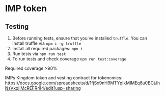# IMP token

## Testing

1. Before running tests, ensure that you've installed `truffle`. You can install truffle via `npm i -g truffle`
2. Install all required packages: `npm i`
3. Run tests via `npm run test`
4. To run tests and check coverage `npm run test:coverage`

Required coverage >90%

IMPs Kingdom token and vesting contract for tokenomics: https://docs.google.com/spreadsheets/d/1fjSx9nH9MTYpIkMlMEq8u0BCjJhNsVxqjiMcREFR4l4/edit?usp=sharing